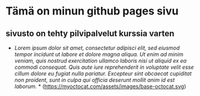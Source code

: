 # Tämä on minun github pages sivu
## sivusto on tehty pilvipalvelut kurssia varten

* *Lorem ipsum dolor sit amet, consectetur adipisci elit, sed eiusmod tempor incidunt ut labore et dolore magna aliqua. Ut enim ad minim veniam, quis nostrud exercitation ullamco laboris nisi ut aliquid ex ea commodi consequat. Quis aute iure reprehenderit in voluptate velit esse cillum dolore eu fugiat nulla pariatur. Excepteur sint obcaecat cupiditat non proident, sunt in culpa qui officia deserunt mollit anim id est laborum.* *
(https://myoctocat.com/assets/images/base-octocat.svg)
